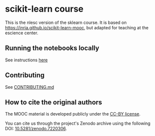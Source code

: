 # scikit-learn course
This is the nlesc version of the sklearn course. It is based on https://inria.github.io/scikit-learn-mooc, but adapted for teaching at the escience center.

## Running the notebooks locally

See instructions [here](./local-install-instructions.md)

## Contributing

See [CONTRIBUTING.md](CONTRIBUTING.md)

## How to cite the original authors

The MOOC material is developed publicly under the [CC-BY
license](https://github.com/INRIA/scikit-learn-mooc/blob/main/LICENSE).

You can cite us through the project's Zenodo archive using the following DOI:
[10.5281/zenodo.7220306](https://doi.org/10.5281/zenodo.7220306).

